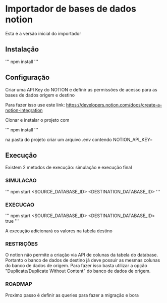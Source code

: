 # Importador de bases de dados notion

Esta é a versão inicial do importador

## Instalação

'''
npm install
'''

## Configuração
Criar uma API Key do NOTION e definir as permissões de acesso para as bases de dados origem e destino

Para fazer isso use este link: https://developers.notion.com/docs/create-a-notion-integration


Clonar e instalar o projeto com

'''
npm install
'''

na pasta do projeto criar um arquivo .env contendo
NOTION_API_KEY=<SUA API KEY DO NOTION>


## Execução
Existem 2 metodos de execução: simulação e execução final

### SIMULACAO
'''
npm start <SOURCE_DATABASE_ID> <DESTINATION_DATABASE_ID>
'''

### EXECUCAO
'''
npm start <SOURCE_DATABASE_ID> <DESTINATION_DATABASE_ID> true
'''

A execução adicionará os valores na tabela destino

### RESTRIÇÕES

O notion não permite a criação via API de colunas da tabela do database. Portanto o banco de dados de destino já deve possuir as mesmas colunas do banco de dados de origem. Para fazer isso basta utilizar a opção "Duplicate/Duplicate Without Content" do banco de dados de origem.

### ROADMAP
Proximo passo é definir as queries para fazer a migração e bora

